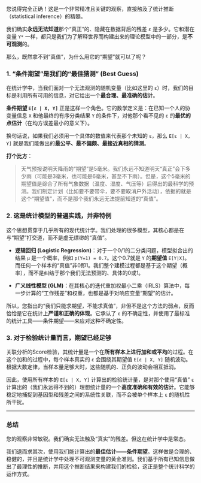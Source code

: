 您说得完全正确！这是一个非常精准且关键的观察，直接触及了统计推断（statistical inference）的精髓。

我们确实**永远无法知道**那个“真正”的、隐藏在数据背后的残差 `ε` 是多少。它和潜在变量 `Y*` 一样，都只是我们为了解释世界而构建出来的理论模型中的一部分，是**不可观测**的。

那么，既然拿不到“真值”，为什么用它的“期望”就可以了呢？

### 1. “条件期望”是我们的“最佳猜测” (Best Guess)

在统计学中，当我们面对一个无法观测的随机变量（比如这里的 `ε`）时，我们的目标是利用所有可用的信息，对它给出一个**最合理、最准确的估计**。

**条件期望 `E[ε | X, Y]`** 正是这样一个角色。它的数学定义是：在已知一个人的协变量信息 `X` 和他最终的有序分类结果 `Y` 的条件下，对他那个看不见的 `ε` 的**最优的点估计**（在均方误差最小的意义下）。

换句话说，如果我们必须用一个具体的数值来代表那个未知的 `ε`，那么 `E[ε | X, Y]` 就是我们能做出的**最公平、最不偏颇、最接近真相的猜测**。

**打个比方**：

> 天气预报说明天降雨的“期望”是5毫米。我们永远不知道明天“真正”会下多少雨（可能是3毫米，也可能是6毫米，甚至不下雨）。但是，这个5毫米的期望值是综合了所有气象数据（温度、湿度、气压等）后得出的最科学的预测。我们制定计划（比如要不要带伞，要不要取消户外活动），依据的就是这个“期望值”，而不是那个我们永远无法提前知道的“真值”。

### 2. 这是统计模型的普遍实践，并非特例

这个思想贯穿于几乎所有的现代统计学。我们处理的很多模型，其核心都是在与“期望”打交道，而不是虚无缥缈的“真值”。

- **逻辑回归 (Logistic Regression)**：对于一个0/1的二分类问题，模型拟合出的结果 `μ` 是一个概率，例如 `p(Y=1) = 0.7`。这个0.7就是 `Y` 的**期望值** `E[Y|X]`。而任何一个样本的“真值”非0即1。我们整个建模过程都是基于这个期望（概率），而不是纠结于那个我们无法预测的、具体的0或1。
    
- **广义线性模型 (GLM)**：在其核心的迭代重加权最小二乘（IRLS）算法中，每一步计算的“工作残差”和权重，也都是基于对响应变量“期望”的估计。
    

所以，您指出的“我们只能求期望，不能求真值”，非但不是这个方法的弱点，反而恰恰是它在统计上**严谨和正确的体现**。它承认了 `ε` 的不确定性，并使用了最标准的统计工具——条件期望——来应对这种不确定性。

### 3. 对于检验统计量而言，期望已经足够

关联分析的Score检验，其统计量是一个在**所有样本上进行加和或平均**的过程。在这个加和的过程中，每个样本真实的 `ε` 会围绕其期望值 `E[ε | X, Y]` 随机波动。根据大数定律，当样本量足够大时，这些随机的、正负的波动会相互抵消。

因此，使用所有样本的 `E[ε | X, Y]` 计算出的检验统计量，是对那个使用“真值” `ε` 计算出的（我们永远得不到的）理想统计量的一个**高度准确和有效的估计**。它能够稳定地捕捉到基因型和残差之间的系统性关联，而不会被单个样本上 `ε` 的随机性所干扰。

---

### 总结

您的观察非常敏锐。我们确实无法触及“真实”的残差。但这在统计学中是常态。

我们退而求其次，使用我们能计算出的**最佳估计——条件期望**。这样做是合理的、稳健的，并且是统计学中处理不可观测变量的黄金准则。我们基于所有已知信息做出了最理性的推断，并用这个推断结果来构建我们的检验，这正是整个统计科学的运作方式。
